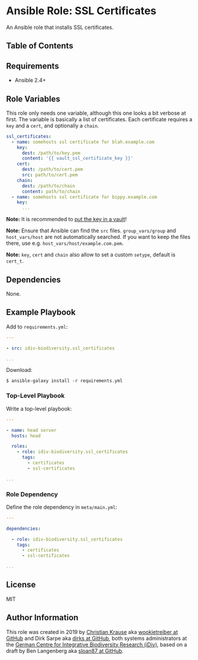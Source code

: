 Ansible Role: SSL Certificates
==============================

An Ansible role that installs SSL certificates.

Table of Contents
-----------------

<!-- toc -->
<!-- tocstop -->

Requirements
------------

- Ansible 2.4+

Role Variables
--------------

This role only needs one variable, although this one looks a bit verbose at
first. The variable is basically a list of certificates. Each certificate
requires a `key` and a `cert`, and optionally a `chain`.

```yml
ssl_certificates:
  - name: somehosts ssl certificate for blah.example.com
    key:
      dest: /path/to/key.pem
      content: '{{ vault_ssl_certificate_key }}'
    cert:
      dest: /path/to/cert.pem
      src: path/to/cert.pem
    chain:
      dest: /path/to/chain
      content: path/to/chain
  - name: somehosts ssl certificate for bippy.example.com
    key:
      ...
```

**Note:** It is recommended to [put the key in a vault][vault]!

**Note:** Ensure that Ansible can find the `src` files. `group_vars/group` and
`host_vars/host` are not automatically searched. If you want to keep the files there,
use e.g. `host_vars/host/example.com.pem`.

**Note:** `key`, `cert` and `chain` also allow to set a custom `setype`, default is `cert_t`.

Dependencies
------------

None.

Example Playbook
----------------

Add to `requirements.yml`:

```yml
---

- src: idiv-biodiversity.ssl_certificates

...
```

Download:

```console
$ ansible-galaxy install -r requirements.yml
```

### Top-Level Playbook

Write a top-level playbook:

```yml
---

- name: head server
  hosts: head

  roles:
    - role: idiv-biodiversity.ssl_certificates
      tags:
        - certificates
        - ssl-certificates

...
```

### Role Dependency

Define the role dependency in `meta/main.yml`:

```yml
---

dependencies:

  - role: idiv-biodiversity.ssl_certificates
    tags:
      - certificates
      - ssl-certificates

...
```

License
-------

MIT

Author Information
------------------

This role was created in 2019 by [Christian Krause][author] aka [wookietreiber
at GitHub][wookietreiber] and Dirk Sarpe aka [dirks at GitHub][dirks], both
systems administrators at the [German Centre for Integrative Biodiversity
Research (iDiv)][idiv], based on a draft by Ben Langenberg aka [sloan87 at
GitHub][sloan87].


[author]: https://www.idiv.de/groups_and_people/employees/details/eshow/krause-christian.html
[idiv]: https://www.idiv.de/
[dirks]: https://github.com/dirks
[sloan87]: https://github.com/sloan87
[wookietreiber]: https://github.com/wookietreiber
[vault]: https://docs.ansible.com/ansible/latest/user_guide/vault.html
